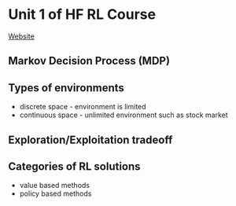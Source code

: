 # Unit 1 of HF RL Course

[Website](https://huggingface.co/deep-rl-course/unit0/introduction?fw=pt)

## Markov Decision Process (MDP)

## Types of environments

* discrete space - environment is limited
* continuous space - unlimited environment such as stock market 

## Exploration/Exploitation tradeoff

## Categories of RL solutions
* value based methods
* policy based methods